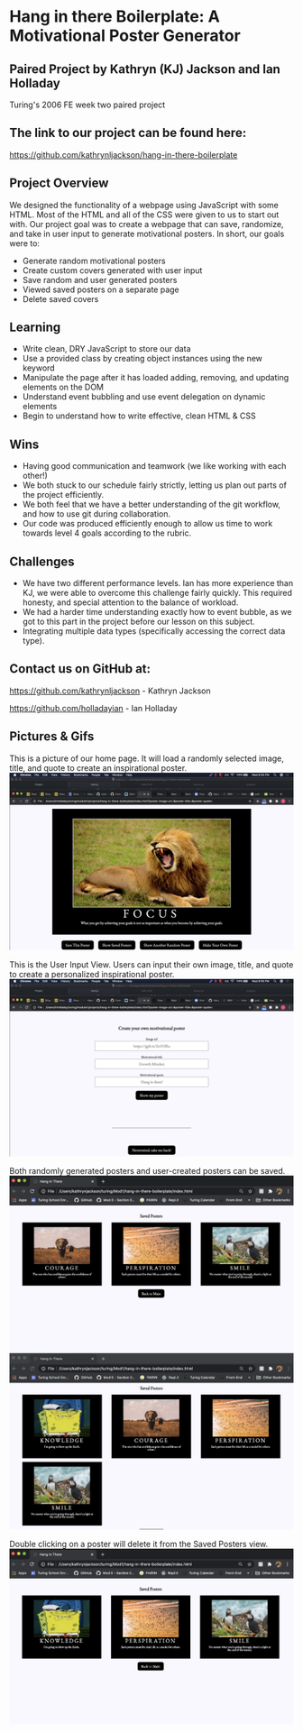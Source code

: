 # Hang in there Boilerplate: A Motivational Poster Generator

## Paired Project by Kathryn (KJ) Jackson and Ian Holladay

Turing's 2006 FE week two paired project

## The link to our project can be found here:

https://github.com/kathrynljackson/hang-in-there-boilerplate

## Project Overview

We designed the functionality of a webpage using JavaScript with some HTML. Most of the HTML and all of the CSS were given to us to start out with. Our project goal was to create a webpage that can save, randomize, and take in user input to generate motivational posters. In short, our goals were to:

- Generate random motivational posters
- Create custom covers generated with user input
- Save random and user generated posters
- Viewed saved posters on a separate page
- Delete saved covers

## Learning

- Write clean, DRY JavaScript to store our data
- Use a provided class by creating object instances using the new keyword
- Manipulate the page after it has loaded adding, removing, and updating elements on the DOM
- Understand event bubbling and use event delegation on dynamic elements
- Begin to understand how to write effective, clean HTML & CSS

## Wins

- Having good communication and teamwork (we like working with each other!)
- We both stuck to our schedule fairly strictly, letting us plan out parts of the project efficiently.
- We both feel that we have a better understanding of the git workflow, and how to use git during collaboration.
- Our code was produced efficiently enough to allow us time to work towards level 4 goals according to the rubric.


## Challenges

- We have two different performance levels. Ian has more experience than KJ, we were able to overcome this challenge fairly quickly. This required honesty, and special attention to the balance of workload.
- We had a harder time understanding exactly how to event bubble, as we got to this part in the project before our lesson on this subject.
- Integrating multiple data types (specifically accessing the correct data type).


## Contact us on GitHub at:

https://github.com/kathrynljackson - Kathryn Jackson

https://github.com/holladayian - Ian Holladay

## Pictures & Gifs

This is a picture of our home page. It will load a randomly selected image, title, and quote to create an inspirational poster.
<br />
![image of home page](assets/hang-in-there-screenshots/hang-in-it1-1.png)
<br />

 This is the User Input View. Users can input their own image, title, and quote to create a personalized inspirational poster.
 <br />
 ![image of user input view](assets/hang-in-there-screenshots/hang-in-it1-3.png)
 <br />

 Both randomly generated posters and user-created posters can be saved.
 <br />
 ![image of saved posters page](assets/hang-in-there-screenshots/hang-in-it4.1-1.png)
 <br />
 ![image of saved posters with user poster](assets/hang-in-there-screenshots/hang-in-it4.1-2.png)
 <br />

Double clicking on a poster will delete it from the Saved Posters view.
<br />
![image of home page](assets/hang-in-there-screenshots/hang-in-it4.1-3.png)
<br />
